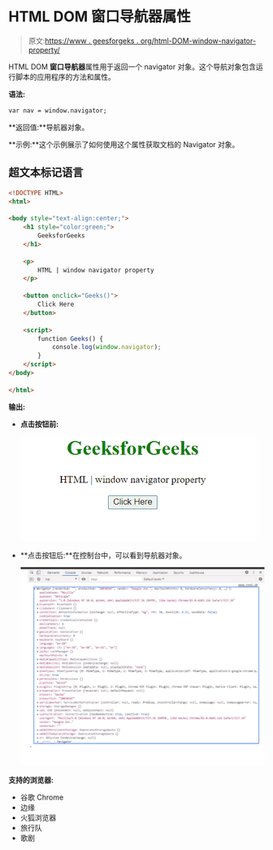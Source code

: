 # HTML DOM 窗口导航器属性

> 原文:[https://www . geesforgeks . org/html-DOM-window-navigator-property/](https://www.geeksforgeeks.org/html-dom-window-navigator-property/)

HTML DOM **窗口导航器**属性用于返回一个 navigator 对象。这个导航对象包含运行脚本的应用程序的方法和属性。

**语法:**

```html
var nav = window.navigator;
```

**返回值:**导航器对象。

**示例:**这个示例展示了如何使用这个属性获取文档的 Navigator 对象。

## 超文本标记语言

```html
<!DOCTYPE HTML>
<html>

<body style="text-align:center;">
    <h1 style="color:green;">
        GeeksforGeeks
    </h1>

    <p>
        HTML | window navigator property
    </p>

    <button onclick="Geeks()">
        Click Here
    </button>

    <script>
        function Geeks() {
            console.log(window.navigator);
        }
    </script>
</body>

</html>
```

**输出:**

*   **点击按钮前:**

    ![](img/f955e8969257231afa7a075da9d8c9fb.png)

*   **点击按钮后:**在控制台中，可以看到导航器对象。

    ![](img/6716543b2c0aeb59ad722500709314d3.png)

**支持的浏览器:**

*   谷歌 Chrome
*   边缘
*   火狐浏览器
*   旅行队
*   歌剧